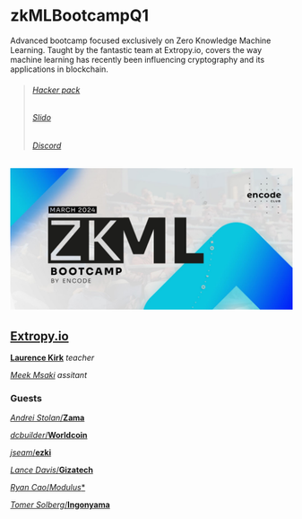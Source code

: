 # zkMLBootcampQ1

Advanced bootcamp focused exclusively on Zero Knowledge Machine Learning. Taught by the fantastic team at Extropy.io, covers the way machine learning has recently been influencing cryptography and its applications in blockchain.

> ###### [Hacker pack](https://encodeclub.notion.site/zkML-Bootcamp-Q1-2024-56797105136243a5b60d0cd509a13bf6)
>
> ###### [Slido](https://app.sli.do/event/erR9KGe8wQgsocRxxmpdjw)
>
> ###### [Discord](https://discord.gg/encodeclub)

## ![ZK](./img/ZK-ML_boot_banner_01.jpg)

## [Extropy.io](https://www.linkedin.com/company/extropy-io-ltd/)

[**Laurence Kirk**](https://www.linkedin.com/in/extropylaurence/) _teacher_

[_Meek Msaki_](https://www.linkedin.com/in/msaki/) _assitant_

### Guests

[_Andrei Stolan_/**Zama**](https://www.linkedin.com/in/andreistoian/)

[_dcbuilder_/**Worldcoin**](https://twitter.com/DCbuild3r)

[_jseam_/**ezki**](https://www.linkedin.com/in/jason-m-6147221/)

[_Lance Davis_/**Gizatech**](https://www.linkedin.com/in/lancendavis/)

[_Ryan Cao_/*Modulus**](https://www.linkedin.com/in/ryan-cao/)

[_Tomer Solberg_/**Ingonyama**](https://www.linkedin.com/in/tomer-solberg-a319a03/)
